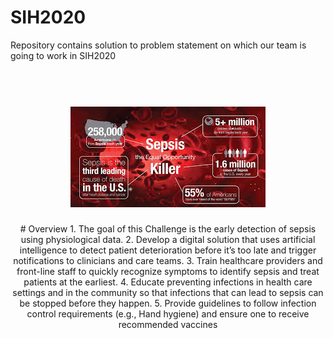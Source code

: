 # SIH2020
Repository contains solution to problem statement on which our team is going to work in SIH2020
<h1 align="center">
  <br>
   <img src="./images.jpg" alt="Sepsis Detction" title="Abhigyata" />
  <br>
</h1>
<p align="center"> 
# Overview
1. The goal of this Challenge is the early detection of sepsis using physiological data. 
2. Develop a digital solution that uses artificial intelligence to detect patient deterioration before it’s too late and trigger notifications to clinicians and care teams. 
3. Train healthcare providers and front-line staff to quickly recognize symptoms to identify sepsis and treat patients at the earliest. 
4. Educate preventing infections in health care settings and in the community so that infections that can lead to sepsis can be stopped before they happen. 
5. Provide guidelines to follow infection control requirements (e.g., Hand hygiene) and ensure one to receive recommended vaccines
